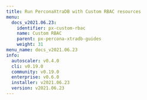 ```yaml
---
title: Run PerconaXtraDB with Custom RBAC resources
menu:
  docs_v2021.06.23:
    identifier: px-custom-rbac
    name: Custom RBAC
    parent: px-percona-xtradb-guides
    weight: 31
menu_name: docs_v2021.06.23
info:
  autoscaler: v0.4.0
  cli: v0.19.0
  community: v0.19.0
  enterprise: v0.6.0
  installer: v2021.06.23
  version: v2021.06.23
---
```


